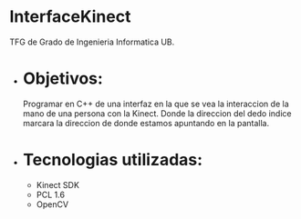 InterfaceKinect
===============

TFG de Grado de Ingenieria Informatica UB.

* Objetivos:
  ==========
  Programar en C++ de una interfaz en la que se vea la interaccion de la mano de una persona con la Kinect. 
  Donde la direccion del dedo indice marcara la direccion de donde estamos apuntando en la pantalla.


* Tecnologias utilizadas:
  =======================
  - Kinect SDK
  - PCL 1.6
  - OpenCV

